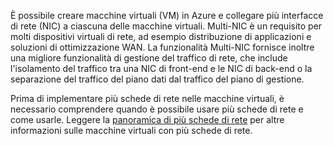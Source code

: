 È possibile creare macchine virtuali (VM) in Azure e collegare più interfacce di rete (NIC) a ciascuna delle macchine virtuali. Multi-NIC è un requisito per molti dispositivi virtuali di rete, ad esempio distribuzione di applicazioni e soluzioni di ottimizzazione WAN. La funzionalità Multi-NIC fornisce inoltre una migliore funzionalità di gestione del traffico di rete, che include l'isolamento del traffico tra una NIC di front-end e le NIC di back-end o la separazione del traffico del piano dati dal traffico del piano di gestione.

Prima di implementare più schede di rete nelle macchine virtuali, è necessario comprendere quando è possibile usare più schede di rete e come usarle. Leggere la [panoramica di più schede di rete](../articles/virtual-network/virtual-networks-multiple-nics.md) per altre informazioni sulle macchine virtuali con più schede di rete.

